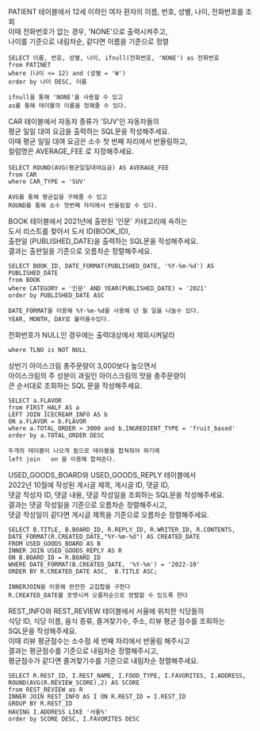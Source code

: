 PATIENT 테이블에서 12세 이하인 여자 환자의 이름, 번호, 성별, 나이, 전화번호를 조회   
이때 전화번호가 없는 경우, 'NONE'으로 출력시켜주고,   
나이를 기준으로 내림차순, 같다면 이름을 기준으로 정렬   
```
SELECT 이름, 번호, 성별, 나이, ifnull(전화번호, 'NONE') as 전화번호
from PATINET
where (나이 <= 12) and (성별 = 'W')
order by 나이 DESC, 이름

ifnull을 통해 'NONE'을 사용할 수 있고
as를 통해 테이블의 이름을 정해줄 수 있다.
```
CAR 테이블에서 자동차 종류가 'SUV'인 자동차들의   
평균 일일 대여 요금을 출력하는 SQL문을 작성해주세요.   
이때 평균 일일 대여 요금은 소수 첫 번째 자리에서 반올림하고,   
컬럼명은 AVERAGE_FEE 로 지정해주세요.   
```
SELECT ROUND(AVG(평균일일대여요금) AS AVERAGE_FEE
from CAR
where CAR_TYPE = 'SUV'

AVG를 통해 평균값을 구해줄 수 있고
ROUND를 통해 소수 첫번째 자리에서 반올림할 수 있다.
```
BOOK 테이블에서 2021년에 출판된 '인문' 카테고리에 속하는   
도서 리스트를 찾아서 도서 ID(BOOK_ID),   
출판일 (PUBLISHED_DATE)을 출력하는 SQL문을 작성해주세요.   
결과는 출판일을 기준으로 오름차순 정렬해주세요.   
```
SELECT BOOK_ID, DATE_FORMAT(PUBLISHED_DATE, '%Y-%m-%d') AS PUBLISHED_DATE
from BOOK
where CATEGORY = '인문' AND YEAR(PUBLISHED_DATE) = '2021'
order by PUBLISHED_DATE ASC

DATE_FORMAT을 이용해 %Y-%m-%d을 사용해 년 월 일을 나눌수 있다.
YEAR, MONTH, DAY로 불러올수있다.   
```
전화번호가 NULL인 경우에는 출력대상에서 제외시켜달라
```
where TLNO is NOT NULL
```
상반기 아이스크림 총주문량이 3,000보다 높으면서   
아이스크림의 주 성분이 과일인 아이스크림의 맛을 총주문량이   
큰 순서대로 조회하는 SQL 문을 작성해주세요.   
```
SELECT a.FLAVOR
from FIRST_HALF AS a
LEFT JOIN ICECREAM_INFO AS b
ON a.FLAVOR = b.FLAVOR
where a.TOTAL_ORDER > 3000 and b.INGREDIENT_TYPE = 'fruit_based'
order by a.TOTAL_ORDER DESC

두개의 테이블이 나오게 됨으로 테이블을 합쳐줘야 하기에
left join   on 을 이용해 합쳐준다.

```
USED_GOODS_BOARD와 USED_GOODS_REPLY 테이블에서   
2022년 10월에 작성된 게시글 제목, 게시글 ID, 댓글 ID,   
댓글 작성자 ID, 댓글 내용, 댓글 작성일을 조회하는 SQL문을 작성해주세요.   
결과는 댓글 작성일을 기준으로 오름차순 정렬해주시고,   
댓글 작성일이 같다면 게시글 제목을 기준으로 오름차순 정렬해주세요.
```
SELECT B.TITLE, B.BOARD_ID, R.REPLY_ID, R.WRITER_ID, R.CONTENTS, 
DATE_FORMAT(R.CREATED_DATE,"%Y-%m-%d") AS CREATED_DATE
FROM USED_GOODS_BOARD AS B  
INNER JOIN USED_GOODS_REPLY AS R 
ON B.BOARD_ID = R.BOARD_ID
WHERE DATE_FORMAT(B.CREATED_DATE, '%Y-%m') = '2022-10'
ORDER BY R.CREATED_DATE ASC,  B.TITLE ASC;

INNERJOIN을 이용해 완전한 교집합을 구한다
R.CREATED_DATE를 포맷시켜 오름차순으로 정렬할 수 있도록 한다

```
REST_INFO와 REST_REVIEW 테이블에서 서울에 위치한 식당들의   
식당 ID, 식당 이름, 음식 종류, 즐겨찾기수, 주소, 리뷰 평균 점수를 조회하는   
SQL문을 작성해주세요.   
이때 리뷰 평균점수는 소수점 세 번째 자리에서 반올림 해주시고   
결과는 평균점수를 기준으로 내림차순 정렬해주시고,   
평균점수가 같다면 즐겨찾기수를 기준으로 내림차순 정렬해주세요.
```
SELECT R.REST_ID, I.REST_NAME, I.FOOD_TYPE, I.FAVORITES, I.ADDRESS, ROUND(AVG(R.REVIEW_SCORE),2) AS SCORE
from REST_REVIEW as R
INNER JOIN REST_INFO AS I ON R.REST_ID = I.REST_ID
GROUP BY R.REST_ID
HAVING I.ADDRESS LIKE '서울%'
order by SCORE DESC, I.FAVORITES DESC


```
